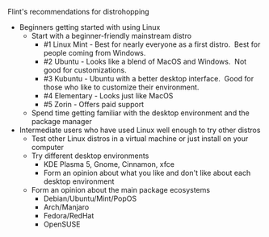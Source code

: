 Flint's recommendations for distrohopping

- Beginners getting started with using Linux
    - Start with a beginner-friendly mainstream distro
        - #1 Linux Mint - Best for nearly everyone as a first distro.  Best for people coming from Windows.
        - #2 Ubuntu - Looks like a blend of MacOS and Windows.  Not good for customizations.
        - #3 Kubuntu - Ubuntu with a better desktop interface.  Good for those who like to customize their environment.
        - #4 Elementary - Looks just like MacOS
        - #5 Zorin - Offers paid support
    - Spend time getting familiar with the desktop environment and the package manager
- Intermediate users who have used Linux well enough to try other distros
    - Test other Linux distros in a virtual machine or just install on your computer
    - Try different desktop environments
        - KDE Plasma 5, Gnome, Cinnamon, xfce
        - Form an opinion about what you like and don't like about each desktop environment
    - Form an opinion about the main package ecosystems
        - Debian/Ubuntu/Mint/PopOS
        - Arch/Manjaro
        - Fedora/RedHat
        - OpenSUSE

